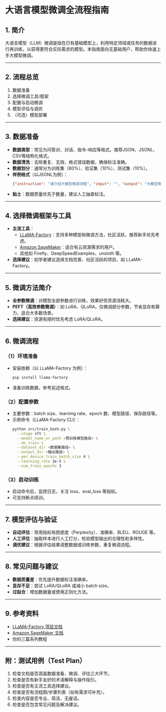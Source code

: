 # 大语言模型微调全流程指南

## 1. 简介

大语言模型（LLM）微调是指在已有基础模型上，利用特定领域或任务的数据进行再训练，以获得更符合实际需求的模型。本指南面向无基础用户，帮助你快速上手大模型微调。

---

## 2. 流程总览

1. 数据准备
2. 选择微调工具/框架
3. 配置与启动微调
4. 模型评估与调优
5. （可选）模型部署

---

## 3. 数据准备

- **数据类型**：常见为问答对、对话、指令-响应等格式。推荐JSON、JSONL、CSV等结构化格式。
- **数据清洗**：去除重复、无效、格式错误数据，确保标注准确。
- **数据划分**：通常分为训练集（80%）、验证集（10%）、测试集（10%）。
- **样例格式**（以JSONL为例）：
  ```json
  {"instruction": "请介绍大模型微调流程", "input": "", "output": "大模型微调包括数据准备、模型训练和评估等步骤。"}
  ```
- **贴士**：数据质量优先于数量，建议人工抽查标注。

---

## 4. 选择微调框架与工具

- **主流工具**：
  - [LLaMA-Factory](https://github.com/hiyouga/LLaMA-Factory)：支持多种模型和微调方法，社区活跃，推荐新手优先考虑。
  - [Amazon SageMaker](https://aws.amazon.com/sagemaker/)：适合有云资源需求的用户。
  - 其他如 Firefly、DeepSpeedExamples、unsloth 等。
- **选择建议**：初学者建议选择文档完善、社区活跃的项目，如 LLaMA-Factory。

---

## 5. 微调方法简介

- **全参数微调**：对模型全部参数进行训练，效果好但资源消耗大。
- **PEFT（高效参数微调）**：如 LoRA、QLoRA，仅微调部分参数，节省显存和算力，适合大多数场景。
- **选择建议**：资源有限时优先考虑 LoRA/QLoRA。

---

## 6. 微调流程

### （1）环境准备

- 安装依赖（以 LLaMA-Factory 为例）：
  ```bash
  pip install llama-factory
  ```
- 准备训练数据，参考前述格式。

### （2）配置参数

- 主要参数：batch size、learning rate、epoch 数、模型路径、保存路径等。
- 示例命令（LLaMA-Factory CLI）：
  ```bash
  python src/train_bash.py \
    --stage sft \
    --model_name_or_path <预训练模型路径> \
    --do_train \
    --dataset_dir <数据集路径> \
    --output_dir <输出路径> \
    --per_device_train_batch_size 4 \
    --learning_rate 2e-5 \
    --num_train_epochs 3
  ```

### （3）启动训练

- 启动命令后，监控日志，关注 loss、eval_loss 等指标。
- 可支持断点续训。

---

## 7. 模型评估与验证

- **自动评估**：常用指标有困惑度（Perplexity）、准确率、BLEU、ROUGE 等。
- **人工评估**：抽取样本进行人工打分，检验模型输出的合理性和多样性。
- **调优建议**：根据评估结果调整数据或训练参数，重复微调流程。

---

## 8. 常见问题与建议

- **数据质量差**：优先提升数据标注准确率。
- **显存不足**：尝试 LoRA/QLoRA 或减小 batch size。
- **过拟合**：增加数据量或使用正则化方法。

---

## 9. 参考资料

- [LLaMA-Factory 项目文档](https://github.com/hiyouga/LLaMA-Factory)
- [Amazon SageMaker 文档](https://docs.aws.amazon.com/sagemaker/)
- 你的三篇系列教程

---

## 附：测试用例（Test Plan）

1. 检查文档是否涵盖数据准备、微调、评估三大环节。
2. 检查是否有新手友好的术语解释与操作指引。
3. 检查是否有主流工具选择建议。
4. 检查是否有流程图/步骤列表（如有需求可补充）。
5. 检查内容是否专业、简洁、无废话。
6. 检查是否包含常见问题及解决建议。
